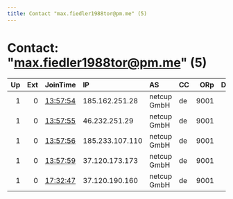 ```yaml
---
title: Contact "max.fiedler1988tor@pm.me" (5)
---
```


# Contact: "max.fiedler1988tor@pm.me" (5)

|   Up |   Ext | JoinTime                                                                                              | IP              | AS          | CC   |   ORp |   Dirp | OS    | Version   | Nickname       |   eFamMembers |
|-----:|------:|:------------------------------------------------------------------------------------------------------|:----------------|:------------|:-----|------:|-------:|:------|:----------|:---------------|--------------:|
|    1 |     0 | [13:57:54](https://nusenu.github.io/OrNetStats/w/relay/3F86C8A1F55A5B09ED0DE6E62CE2B8B780C23080.html) | 185.162.251.28  | netcup GmbH | de   |  9001 |      0 | Linux | 0.4.6.9   | relay03v6rocks |             6 |
|    1 |     0 | [13:57:55](https://nusenu.github.io/OrNetStats/w/relay/49FD61626B64E6ADBA4FFE57D7E2A9744D23C87A.html) | 46.232.251.29   | netcup GmbH | de   |  9001 |      0 | Linux | 0.4.6.9   | relay04v6rocks |             6 |
|    1 |     0 | [13:57:56](https://nusenu.github.io/OrNetStats/w/relay/30FE6FF6374807A4FACD01D11520C39BF0207A23.html) | 185.233.107.110 | netcup GmbH | de   |  9001 |      0 | Linux | 0.4.6.9   | relay04v6rocks |             6 |
|    1 |     0 | [13:57:59](https://nusenu.github.io/OrNetStats/w/relay/42845FC72F278AA6AA0D25CB6527BD3FE54BDD14.html) | 37.120.173.173  | netcup GmbH | de   |  9001 |      0 | Linux | 0.4.6.9   | relay01v6rocks |             6 |
|    1 |     0 | [17:32:47](https://nusenu.github.io/OrNetStats/w/relay/54A5FE680522F5AFB19CC260B6C391ADECBC14F8.html) | 37.120.190.160  | netcup GmbH | de   |  9001 |      0 | Linux | 0.4.6.9   | relay01v6rocks |             6 |
